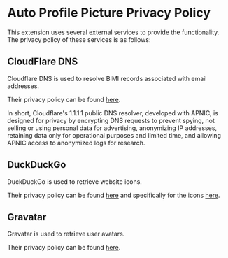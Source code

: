 # Auto Profile Picture Privacy Policy

This extension uses several external services to provide the functionality. The privacy policy of these services is as follows:

## CloudFlare DNS

Cloudflare DNS is used to resolve BIMI records associated with email addresses.

Their privacy policy can be found [here](https://developers.cloudflare.com/1.1.1.1/privacy/public-dns-resolver/).

In short, Cloudflare's 1.1.1.1 public DNS resolver, developed with APNIC, is designed for privacy by encrypting DNS requests to prevent spying, not selling or using personal data for advertising, anonymizing IP addresses, retaining data only for operational purposes and limited time, and allowing APNIC access to anonymized logs for research.

## DuckDuckGo

DuckDuckGo is used to retrieve website icons.

Their privacy policy can be found [here](https://duckduckgo.com/privacy) and specifically for the icons [here](https://duckduckgo.com/duckduckgo-help-pages/privacy/favicons/).

## Gravatar

Gravatar is used to retrieve user avatars.

Their privacy policy can be found [here](https://support.gravatar.com/account/data-privacy/).